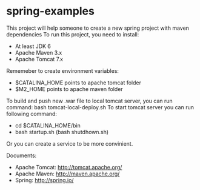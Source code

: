 spring-examples
===============

This project will help someone to create a new spring project with maven dependencies
To run this project, you need to install:
  - At least JDK 6
  - Apache Maven 3.x
  - Apache Tomcat 7.x

Rememeber to create environment variables:
  - $CATALINA_HOME points to apache tomcat folder
  - $M2_HOME points to apache maven folder
  
To build and push new .war file to local tomcat server, you can run command: bash tomcat-local-deploy.sh
To start tomcat server you can run following command:
  - cd $CATALINA_HOME/bin
  - bash startup.sh (bash shutdhown.sh)
  
Or you can create a service to be more convinient.

Documents:
  - Apache Tomcat: http://tomcat.apache.org/
  - Apache Maven: http://maven.apache.org/
  - Spring: http://spring.io/

